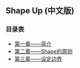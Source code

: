 ## Shape Up (中文版)

### 目录表

* [第一章——简介](./chapter_1/Introduction.md)
* [第二章——Shape的原则](./chapter_2/Principles_Of_Shaping.md)
* [第三章——设定边界](./chapter_3/Set_Boundaries.md)